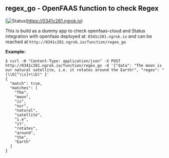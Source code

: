 ## regex_go - OpenFAAS function to check Regex
[![Status](https://0341c281.ngrok.io/function/batch_gen/s8sg-regex_go.svg?branch=master)(https://0341c281.ngrok.io)

This is build as a dummy app to check openfaas-cloud and Status integration with openfaas deployed at: 
`0341c281.ngrok.io` and can be reached at `http://0341c281.ngrok.io/function/regex_go`
  
**Example:**
```
$ curl -H "Content-Type: application/json" -X POST http://0341c281.ngrok.io/function/regex_go -d '{"data": "The moon is our natural satellite, i.e. it rotates around the Earth!", "regex": "(\\b[^\\s]+\\b)" }'
{
  "match": true,
  "matches": [
    "The",
    "moon",
    "is",
    "our",
    "natural",
    "satellite",
    "i.e",
    "it",
    "rotates",
    "around",
    "the",
    "Earth"
  ]
}

```
